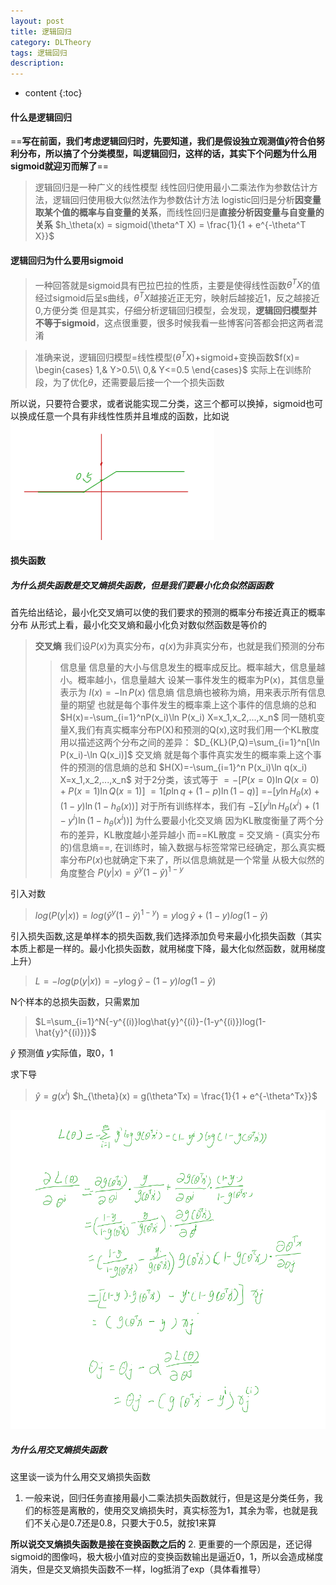 ```yaml
---
layout: post
title: 逻辑回归 
category: DLTheory
tags: 逻辑回归
description: 
---
```

* content
{:toc}


#### 什么是逻辑回归
==**写在前面，我们考虑逻辑回归时，先要知道，我们是假设独立观测值$\hat{y}$符合伯努利分布，所以搞了个分类模型，叫逻辑回归，这样的话，其实下个问题为什么用sigmoid就迎刃而解了**==
>逻辑回归是一种广义的线性模型
>线性回归使用最小二乘法作为参数估计方法，逻辑回归使用极大似然法作为参数估计方法
>logistic回归是分析**因变量取某个值的概率与自变量的关系**，而线性回归是**直接分析因变量与自变量的关系**
$h_\theta(x) = sigmoid(\theta^T X)  = \frac{1}{1 + e^{-\theta^T X}}$

#### 逻辑回归为什么要用sigmoid
>一种回答就是sigmoid具有巴拉巴拉的性质，主要是使得线性函数$\theta^T X$的值经过sigmoid后呈s曲线，$\theta^T X$越接近正无穷，映射后越接近1，反之越接近0,方便分类
但是其实，仔细分析逻辑回归模型，会发现，**逻辑回归模型并不等于sigmoid**，这点很重要，很多时候我看一些博客问答都会把这两者混淆

>准确来说，逻辑回归模型=线性模型($\theta^T X$)+sigmoid+变换函数$f(x)=
\begin{cases}
1,& Y>0.5\\
0,& Y<=0.5
\end{cases}$
>实际上在训练阶段，为了优化$\theta$，还需要最后接一个一个损失函数

所以说，只要符合要求，或者说能实现二分类，这三个都可以换掉，sigmoid也可以换成任意一个具有非线性性质并且堆成的函数，比如说
![enter description here](https://raw.githubusercontent.com/ZhaoKangkang0572/imgbed/master/小书匠/1598515122200.png)


#### 损失函数

##### 为什么损失函数是交叉熵损失函数，但是我们要最小化负似然函函数
首先给出结论，最小化交叉熵可以使的我们要求的预测的概率分布接近真正的概率分布
从形式上看，最小化交叉熵和最小化负对数似然函数是等价的
>**交叉熵**
>我们设$P(x)$为真实分布，$q(x)$为非真实分布，也就是我们预测的分布
>>信息量
>>信息量的大小与信息发生的概率成反比。概率越大，信息量越小。概率越小，信息量越大
>>设某一事件发生的概率为P(x)，其信息量表示为
>>$I(x)=-\ln P(x)$
>信息熵
>>信息熵也被称为熵，用来表示所有信息量的期望
>>也就是每个事件发生的概率乘上这个事件的信息熵的总和
>>$H(x)=-\sum_{i=1}^nP(x_i)\ln P(x_i) X=x_1,x_2,...,x_n$ 
>同一随机变量X,我们有真实概率分布P(X)和预测的Q(x),这时我们用一个KL散度用以描述这两个分布之间的差异：
>$D_{KL}(P,Q)=\sum_{i=1}^n[\ln P(x_i)-\ln Q(x_i)]$
>交叉熵
>就是每个事件真实发生的概率乘上这个事件的预测的信息熵的总和
>$H(X)=-\sum_{i=1}^n P(x_i)\ln q(x_i) X=x_1,x_2,...,x_n$ 
>对于2分类，该式等于
>$=-[P(x=0)\ln Q(x=0)+P(x=1)\ln Q(x=1)]$
>$=1[p\ln q +(1-p)\ln (1-q)]$
>=$-[y\ln H_\theta (x)+(1-y)\ln(1-h_\theta(x))]$
>对于所有训练样本，我们有
>$-\sum [y^i\ln H_\theta (x^i)+(1-y^i)\ln(1-h_\theta(x^i))]$
>为什么要最小化交叉熵
>因为KL散度衡量了两个分布的差异，KL散度越小差异越小
>而==KL散度 = 交叉熵 - (真实分布的)信息熵==, 在训练时，输入数据与标签常常已经确定，那么真实概率分布$P(x)$也就确定下来了，所以信息熵就是一个常量
从极大似然的角度整合
>$P(y|x)=\hat{y}^y(1-\hat{y})^{1-y}$

引入对数
>$log(P(y|x))=log(\hat{y}^y(1-\hat{y})^{1-y})=y \log \hat{y}+(1-y)log(1-\hat{y})$

引入损失函数,这是单样本的损失函数,我们选择添加负号来最小化损失函数（其实本质上都是一样的。最小化损失函数，就用梯度下降，最大化似然函数，就用梯度上升）
>$L=-log(p(y|x))=-y \log \hat{y}-(1-y)log(1-\hat{y})$

N个样本的总损失函数，只需累加
>$L=\sum_{i=1}^N{-y^{(i)}log\hat{y}^{(i)}-(1-y^{(i)})log(1-\hat{y}^{(i)})}$


$\hat{y}$ 预测值 $y$实际值，取0，1

求下导
>$\hat{y}=g(x^i)$ $h_{\theta}(x) = g(\theta^Tx) = \frac{1}{1 + e^{-\theta^Tx}}$

![交叉熵函数求导](https://raw.githubusercontent.com/ZhaoKangkang0572/imgbed/master/小书匠/1598522167354.png)
##### 为什么用交叉熵损失函数

这里谈一谈为什么用交叉熵损失函数
1. 一般来说，回归任务直接用最小二乘法损失函数就行，但是这是分类任务，我们的标签是离散的，使用交叉熵损失时，真实标签为1，其余为零，也就是我们不关心是0.7还是0.8，只要大于0.5，就按1来算

**所以说交叉熵损失函数是接在变换函数之后的**
2. 更重要的一个原因是，还记得sigmoid的图像吗，极大极小值对应的变换函数输出是逼近0，1，所以会造成梯度消失，但是交叉熵损失函数不一样，log抵消了exp（具体看推导）